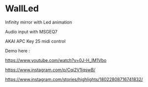 # WallLed

Infinity mirror with Led animation

Audio input with MSGEQ7

AKAI APC Key 25 midi control

Demo here :

https://www.youtube.com/watch?v=0J-H_IM1Vbo

https://www.instagram.com/p/Cqi2V1IqswB/

https://www.instagram.com/stories/highlights/18022808716741832/
